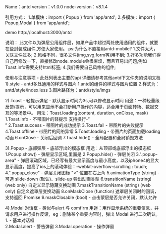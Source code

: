 ﻿Name：antd
version：v1.0.0
node-version：v8.1.4

引用方式：
1.单模块：import { Popup } from 'app/antd';
2.多模块：import { Popup,Modal } from 'app/antd';

demo
http://localhost:3000/antd

说明：
此文件以为弹层公用组件层，如果产品中超过两处使用通用的组件，就要在些封装成组件,方便大家使用。
ps:为什么不直接用antd-mobile? 
1.文件太大，关联文件过多;
2.风格不同，很多文件(img,svg,form等)用不到;
3.好多功能我们得自己再修改一下，直接修改node_module会很麻烦，而且容易出问题,例如Toast.info需要支持html标签;
4.我们需要自己风格的组件;

使用与注意事项 - 此处列表出主要的api 详细请参考其他antd下文件夹的说明文档
1).style - antd多处通用的样式与图片
    1.antd的组件的样式与图片位置
    2.样式为：antd/style/index.less
    3.图片路径为：antd/style/imgs

2).Toast - 轻提示弹层 - 默认显示时间为3s,可以修改显示时间
    用途：一种轻量级反馈/提示，可以用来显示不会打断用户操作的内容，适合用于页面转场、数据交互的等场景中。
    用法：Toast.loading(content, duration, onClose, mask)
    1.Toast.info - 不带图片的轻提示 支持换行-“<br />”
    2.Toast.success - 带图片的成功提示
    3.Toast.fail - 带图片的失败提示
    4.Toast.offline - 带图片的网络异常
    5.Toast.loading - 带图片的页面加载loading动画
    6.onClose - 关闭后回调
    7.Toast.hide() - 全局配置和全局销毁方法

3).Popup - 底部弹层 - 底部浮出的模态框
    用途：从顶部或底部浮出的模态框
    1.Popup.show() - 弹层显示区域,里面是<html>
    2.Popup.hide() - 弹层关闭
    3.".popup-area" - 弹层滚动区域，已经写有最大显示高度与最小高度，以及iphone4的显大显示高度，提高了ios上的滚动体验：-webkit-overflow-scrolling : touch;
    4.".popup_close" - 弹层关闭图标 "×" 位置在右上角
    5.animationType (string) - 可选 slide-down (默认)、slide-up 弹出动画类型
    6.transitionName (string) (web only) 自定义显示隐藏变换动画
    7.maskTransitionName (string) (web only) 自定义遮罩层变换动画
    8.onMaskClose (function) 遮罩层关闭时的回调，支持返回 Promise
    9.maskClosable (bool) - 点击蒙层是否允许关闭，默认允许
 
 4).Modal 对话框 - 类似与alert 与 comfirm
    用途：用作显示系统的重要信息，并请求用户进行操作反馈，eg：删除某个重要内容时，弹出 Modal 进行二次确认。
    1.<Modal></Modal> - 基本对话框       
    2.Modal.alert - 警告弹窗 
    3.Modal.operation - 操作弹窗

 